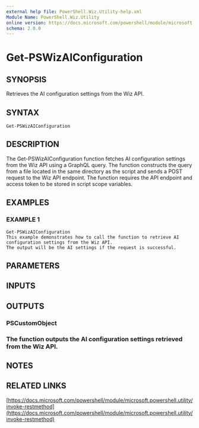 ```yaml
---
external help file: PowerShell.Wiz.Utility-help.xml
Module Name: PowerShell.Wiz.Utility
online version: https://docs.microsoft.com/powershell/module/microsoft.powershell.utility/invoke-restmethod
schema: 2.0.0
---
```


# Get-PSWizAIConfiguration

## SYNOPSIS
Retrieves the AI configuration settings from the Wiz API.

## SYNTAX

```
Get-PSWizAIConfiguration
```

## DESCRIPTION
The Get-PSWizAIConfiguration function fetches AI configuration settings from the Wiz API using a GraphQL query.
The function constructs the query from a file located in the same directory as the script and sends a POST request to the Wiz API endpoint.
The function requires the API endpoint and access token to be stored in script scope variables.

## EXAMPLES

### EXAMPLE 1
```
Get-PSWizAIConfiguration
This example demonstrates how to call the function to retrieve AI configuration settings from the Wiz API. 
The output will be the AI settings if the request is successful.
```

## PARAMETERS

## INPUTS

## OUTPUTS

### PSCustomObject
###     The function outputs the AI configuration settings retrieved from the Wiz API.
## NOTES

## RELATED LINKS

[https://docs.microsoft.com/powershell/module/microsoft.powershell.utility/invoke-restmethod](https://docs.microsoft.com/powershell/module/microsoft.powershell.utility/invoke-restmethod)


